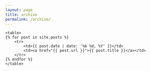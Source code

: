 ```yaml
---
layout: page
title: archive
permalink: /archive/
---
```

<div class="archive-page">
    
    <table>
    {% for post in site.posts %}
        <tr>
            <td>{{ post.date | date: '%b %d, %Y' }}</td>
            <td><a href="{{ post.url }}">{{ post.title }}</a></td>  
        </tr>  
    {% endfor %}
    </table>
    
</div>